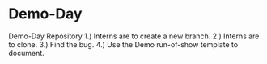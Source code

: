 # Demo-Day
Demo-Day Repository 
1.) Interns are to create a new branch.
2.) Interns are to clone. 
3.) Find the bug.
4.) Use the Demo run-of-show template to document.
